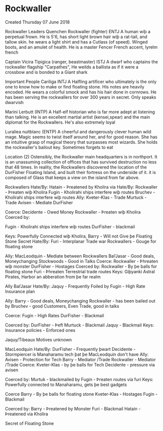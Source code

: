 # Rockwaller
Created Thursday 07 June 2018

Rockwaller
Leaders
Quenchen Rockwaller (fighter) ENTJ
A human wiþ a perpetual frown. He is 5'6, has short light brown hair wiþ a rat-tail, and tallow skin. he wears a light shirt and has a Cutlass (of speed). Winged boots, and an amulet of health. He is a master Fencer
French accent, Iyrelm french
			
Captain Vicira Tipigica (ranger, beastmaster) ISTJ
A dwarf who captains the rockwaller flagship "Carpathes", He weilds a ballista as if it were a crossbow and is bonded to a Giant shark
			
Important People
Cariliga INTJ
A Halfling artificer who ultimately is the only one to know how to make or find floating stone. His notes are heavily encoded. He wears a colorful smock and has his hair done in cornrows. He has been serving the rockwallers for over 300 years in secret. Only speaks dwarvish
			
Marini Lerbutt (INTP)
 A Half-elf historian who is far more adept at listening than talking. He is an excellent martial artist (kensei,spear) and the main diplomat for the Rockwallers. He's also extremely loyal
			 
Luraliea nuitblanc (ENTP)
A cheerful and dangerously clever human wild mage. Magic seems to twist itself around her, and for good reason. She has an intuitive grasp of magical theory that surpasses most wizards. She holds the rockwaller's bailout key. Sometimes forgets to eat
			
Location (2) 
Ostensibly, the Rockwaller main headquarters is in northport. It is an unassuming collection of offices that has survived destruction no less that 48 times. In reality, the Rockwallers discovered the location of the DurFisher Floating Island, and built their fortress on the underside of it. it is composed of Glass that keeps a view on the island from far above.
		
Rockwallers
Hate/By:
Hatain - Þreatened by Kholira via
Hate/By:
Rockwaller - Þreaten wiþ Kholira 
Fugin - Kholirahi ships interfere wiþ routes 
Bruchev - Kholirahi ships interfere wiþ routes
Ally:
Kveter-Klas - Trade
Murtuck - Trade 
Avisen - Mediate DurFisher 
			
Coerce:
Decidente  - Owed Money
Rockwaller - Þreaten wiþ Kholira 
Coerced by:
				
Fugin - Kholirahi ships interfere wiþ routes 
DurFisher - blackmail 
			
Keys:
Powerfully Connected wiþ Kholira,
Barry - Will not Give þe Floating Stone Secret
Hate/By:
Furi - Interplanar Trade war
Rockwallers - Gouge for floating stone 
				
Ally:
MacLeodquin - Mediate between Rockwallers 
Bal'Jasar - Good deals, Moneychanging 
Stockwoods - Good in Talks 
Coerce:
Rockwaller - Þhreaten wiþ monster
DurFisher - Hostages 
Coerced by:
Rockwaller - By þe balls for floating stone
Furi - Þhreaten Terrestrial trade routes 
Keys:
Giþyanki Astral Pirates, Harbor an abberation from þe far realm
				
				
Ally
Bal'Jasar
Hate/By:
Jaquy - Frequently Foiled by 
Fugin - High Rate Insurance plan 
				
Ally:
Barry - Good deals, Moneychanging
Rockwaller - has been bailed out by
Bruchev - good Customers, Even Trade, good in talks 
			
Coerce:
Fugin - High Rates 
DurFisher - Blackmail 
				
Coerced by:
DurFisher - Þeft 
Murtuck - Blackmail 
Jaquy - Blackmail 
Keys:
Insurance policies - Enforced ones
		
Jaquy/Tibeaux
Motives unknown
			
MacLeodquin
Hate/By:
DurFisher - Frequently þwart
Decidente - Stormpiercer is Manaharamu tech þat þe MacLeodquin don't have
Ally:
Avisen - Protection for Tech 
Barry - Mediator /Trade 
Rockwaller - Mediator /Trade
Coerce:
Kveter-Klas - by þe balls for Tech 
Decidente - pressure via avisen 
				
Coerced by:
Murtuk - blackmailed by
Fugin - Þreaten routes via furi
Keys:
Powerfully connected to Manaharamu, gets þe best gadgets
				
Coerce
Barry - By þe balls for floating stone
Kveter-Klas - Hostages
Fugin - Blackmail
			
Coerced by:
Barry - Þreatened by Monster
Furi - Blackmail
Hatain - Þreatened via Kholira
			
			
Secret of Floating Stone
	
	

